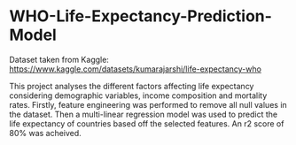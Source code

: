# WHO-Life-Expectancy-Prediction-Model

Dataset taken from Kaggle: https://www.kaggle.com/datasets/kumarajarshi/life-expectancy-who

This project analyses the different factors affecting life expectancy considering demographic variables, income composition and mortality rates. Firstly, feature engineering was performed to remove all null values in the dataset. Then a multi-linear regression model was used to predict the life expectancy of countries based off the selected features. An r2 score of 80% was acheived.

